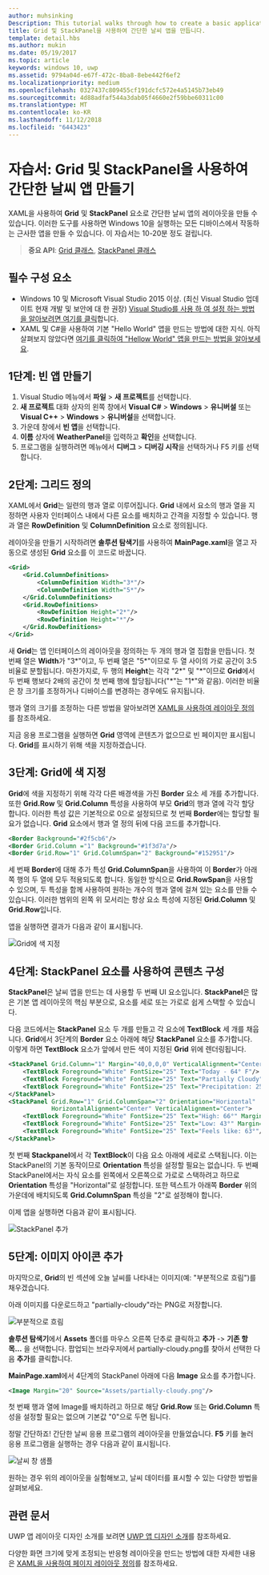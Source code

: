 ```yaml
---
author: muhsinking
Description: This tutorial walks through how to create a basic application user interface. It explains and demonstrates the use of Grid and StackPanel, two of the most common XAML elements.
title: Grid 및 StackPanel을 사용하여 간단한 날씨 앱을 만듭니다.
template: detail.hbs
ms.author: mukin
ms.date: 05/19/2017
ms.topic: article
keywords: windows 10, uwp
ms.assetid: 9794a04d-e67f-472c-8ba8-8ebe442f6ef2
ms.localizationpriority: medium
ms.openlocfilehash: 0327437c809455cf191dcfc572e4a5145b73eb49
ms.sourcegitcommit: 4d88adfaf544a3dab05f4660e2f59bbe60311c00
ms.translationtype: MT
ms.contentlocale: ko-KR
ms.lasthandoff: 11/12/2018
ms.locfileid: "6443423"
---
```

# <a name="tutorial-use-grid-and-stackpanel-to-create-a-simple-weather-app"></a>자습서: Grid 및 StackPanel을 사용하여 간단한 날씨 앱 만들기

XAML을 사용하여 **Grid** 및 **StackPanel** 요소로 간단한 날씨 앱의 레이아웃을 만들 수 있습니다. 이러한 도구를 사용하면 Windows 10을 실행하는 모든 디바이스에서 작동하는 근사한 앱을 만들 수 있습니다. 이 자습서는 10-20분 정도 걸립니다.

> **중요 API**: [Grid 클래스](https://docs.microsoft.com/en-us/uwp/api/windows.ui.xaml.controls.grid), [StackPanel 클래스](https://docs.microsoft.com/en-us/uwp/api/windows.ui.xaml.controls.stackpanel)

## <a name="prerequisites"></a>필수 구성 요소
- Windows 10 및 Microsoft Visual Studio 2015 이상. (최신 Visual Studio 업데이트 현재 개발 및 보안에 대 한 권장) [Visual Studio를 사용 하 여 설정 하는 방법을 알아보려면 여기를 클릭](../../get-started/get-set-up.md)합니다.
- XAML 및 C#을 사용하여 기본 "Hello World" 앱을 만드는 방법에 대한 지식. 아직 살펴보지 않았다면 [여기를 클릭하여 "Hellow World" 앱을 만드는 방법을 알아보세요](https://msdn.microsoft.com/windows/uwp/get-started/create-a-hello-world-app-xaml-universal).

## <a name="step-1-create-a-blank-app"></a>1단계: 빈 앱 만들기
1. Visual Studio 메뉴에서 **파일** > **새 프로젝트**를 선택합니다.
2. **새 프로젝트** 대화 상자의 왼쪽 창에서 **Visual C#** > **Windows** > **유니버설** 또는 **Visual C++** > **Windows** > **유니버설**을 선택합니다.
3. 가운데 창에서 **빈 앱**을 선택합니다.
4. **이름** 상자에 **WeatherPanel**을 입력하고 **확인**을 선택합니다.
5. 프로그램을 실행하려면 메뉴에서 **디버그** > **디버깅 시작**을 선택하거나 F5 키를 선택합니다.

## <a name="step-2-define-a-grid"></a>2단계: 그리드 정의
XAML에서 **Grid**는 일련의 행과 열로 이루어집니다. **Grid** 내에서 요소의 행과 열을 지정하면 사용자 인터페이스 내에서 다른 요소를 배치하고 간격을 지정할 수 있습니다. 행과 열은 **RowDefinition** 및 **ColumnDefinition** 요소로 정의됩니다.

레이아웃을 만들기 시작하려면 **솔루션 탐색기**를 사용하여 **MainPage.xaml**을 열고 자동으로 생성된 **Grid** 요소를 이 코드로 바꿉니다.

```xml
<Grid>
    <Grid.ColumnDefinitions>
        <ColumnDefinition Width="3*"/>
        <ColumnDefinition Width="5*"/>
    </Grid.ColumnDefinitions>
    <Grid.RowDefinitions>
        <RowDefinition Height="2*"/>
        <RowDefinition Height="*"/>
    </Grid.RowDefinitions>
</Grid>
```

새 **Grid**는 앱 인터페이스의 레이아웃을 정의하는 두 개의 행과 열 집합을 만듭니다. 첫 번째 열은 **Width**가 "3\*"이고, 두 번째 열은 "5\*"이므로 두 열 사이의 가로 공간이 3:5 비율로 분할됩니다. 마찬가지로, 두 행의 **Height**는 각각 "2\*" 및 "\*"이므로 **Grid**에서 두 번째 행보다 2배의 공간이 첫 번째 행에 할당됩니다("\*"는 "1\*"와 같음). 이러한 비율은 창 크기를 조정하거나 디바이스를 변경하는 경우에도 유지됩니다.

행과 열의 크기를 조정하는 다른 방법을 알아보려면 [XAML을 사용하여 레이아웃 정의](https://msdn.microsoft.com/windows/uwp/layout/layouts-with-xaml#layout-properties)를 참조하세요.

지금 응용 프로그램을 실행하면 **Grid** 영역에 콘텐츠가 없으므로 빈 페이지만 표시됩니다. **Grid**를 표시하기 위해 색을 지정하겠습니다.

## <a name="step-3-color-the-grid"></a>3단계: Grid에 색 지정
**Grid**에 색을 지정하기 위해 각각 다른 배경색을 가진 **Border** 요소 세 개를 추가합니다. 또한 **Grid.Row** 및 **Grid.Column** 특성을 사용하여 부모 **Grid**의 행과 열에 각각 할당합니다. 이러한 특성 값은 기본적으로 0으로 설정되므로 첫 번째 **Border**에는 할당할 필요가 없습니다. **Grid** 요소에서 행과 열 정의 뒤에 다음 코드를 추가합니다.

```xml
<Border Background="#2f5cb6"/>
<Border Grid.Column ="1" Background="#1f3d7a"/>
<Border Grid.Row="1" Grid.ColumnSpan="2" Background="#152951"/>
```

세 번째 **Border**에 대해 추가 특성 **Grid.ColumnSpan**을 사용하여 이 **Border**가 아래쪽 행의 두 열에 모두 적용되도록 합니다. 동일한 방식으로 **Grid.RowSpan**을 사용할 수 있으며, 두 특성을 함께 사용하여 원하는 개수의 행과 열에 걸쳐 있는 요소를 만들 수 있습니다. 이러한 범위의 왼쪽 위 모서리는 항상 요소 특성에 지정된 **Grid.Column** 및 **Grid.Row**입니다.

앱을 실행하면 결과가 다음과 같이 표시됩니다.

![Grid에 색 지정](images/grid-weather-1.png)

## <a name="step-4-organize-content-by-using-stackpanel-elements"></a>4단계: StackPanel 요소를 사용하여 콘텐츠 구성
**StackPanel**은 날씨 앱을 만드는 데 사용할 두 번째 UI 요소입니다. **StackPanel**은 많은 기본 앱 레이아웃의 핵심 부분으로, 요소를 세로 또는 가로로 쉽게 스택할 수 있습니다.

다음 코드에서는 **StackPanel** 요소 두 개를 만들고 각 요소에 **TextBlock** 세 개를 채웁니다. **Grid**에서 3단계의 **Border** 요소 아래에 해당 **StackPanel** 요소를 추가합니다. 이렇게 하면 **TextBlock** 요소가 앞에서 만든 색이 지정된 **Grid** 위에 렌더링됩니다.

```xml
<StackPanel Grid.Column="1" Margin="40,0,0,0" VerticalAlignment="Center">
    <TextBlock Foreground="White" FontSize="25" Text="Today - 64° F"/>
    <TextBlock Foreground="White" FontSize="25" Text="Partially Cloudy"/>
    <TextBlock Foreground="White" FontSize="25" Text="Precipitation: 25%"/>
</StackPanel>
<StackPanel Grid.Row="1" Grid.ColumnSpan="2" Orientation="Horizontal"
            HorizontalAlignment="Center" VerticalAlignment="Center">
    <TextBlock Foreground="White" FontSize="25" Text="High: 66°" Margin="0,0,20,0"/>
    <TextBlock Foreground="White" FontSize="25" Text="Low: 43°" Margin="0,0,20,0"/>
    <TextBlock Foreground="White" FontSize="25" Text="Feels like: 63°"/>
</StackPanel>
```

첫 번째 **Stackpanel**에서 각 **TextBlock**이 다음 요소 아래에 세로로 스택됩니다. 이는 StackPanel의 기본 동작이므로 **Orientation** 특성을 설정할 필요는 없습니다. 두 번째 StackPanel에서는 자식 요소를 왼쪽에서 오른쪽으로 가로로 스택하려고 하므로 **Orientation** 특성을 "Horizontal"로 설정합니다. 또한 텍스트가 아래쪽 **Border** 위의 가운데에 배치되도록 **Grid.ColumnSpan** 특성을 "2"로 설정해야 합니다.

이제 앱을 실행하면 다음과 같이 표시됩니다.

![StackPanel 추가](images/grid-weather-2.png)

## <a name="step-5-add-an-image-icon"></a>5단계: 이미지 아이콘 추가

마지막으로, **Grid**의 빈 섹션에 오늘 날씨를 나타내는 이미지(예: "부분적으로 흐림")를 채우겠습니다.

아래 이미지를 다운로드하고 "partially-cloudy"라는 PNG로 저장합니다.

![부분적으로 흐림](images/partially-cloudy.PNG)

**솔루션 탐색기**에서 **Assets** 폴더를 마우스 오른쪽 단추로 클릭하고 **추가** -> **기존 항목...** 을 선택합니다. 팝업되는 브라우저에서 partially-cloudy.png를 찾아서 선택한 다음 **추가**를 클릭합니다.

**MainPage.xaml**에서 4단계의 StackPanel 아래에 다음 **Image** 요소를 추가합니다.

```xml
<Image Margin="20" Source="Assets/partially-cloudy.png"/>
```

첫 번째 행과 열에 Image를 배치하려고 하므로 해당 **Grid.Row** 또는 **Grid.Column** 특성을 설정할 필요는 없으며 기본값 "0"으로 두면 됩니다.

정말 간단하죠! 간단한 날씨 응용 프로그램의 레이아웃을 만들었습니다. **F5** 키를 눌러 응용 프로그램을 실행하는 경우 다음과 같이 표시됩니다.

![날씨 창 샘플](images/grid-weather-3.PNG)

원하는 경우 위의 레이아웃을 실험해보고, 날씨 데이터를 표시할 수 있는 다양한 방법을 살펴보세요.

## <a name="related-articles"></a>관련 문서
UWP 앱 레이아웃 디자인 소개를 보려면 [UWP 앱 디자인 소개](https://msdn.microsoft.com/windows/uwp/layout/design-and-ui-intro)를 참조하세요.

다양한 화면 크기에 맞게 조정되는 반응형 레이아웃을 만드는 방법에 대한 자세한 내용은 [XAML을 사용하여 페이지 레이아웃 정의](https://msdn.microsoft.com/windows/uwp/layout/layouts-with-xaml)를 참조하세요.

